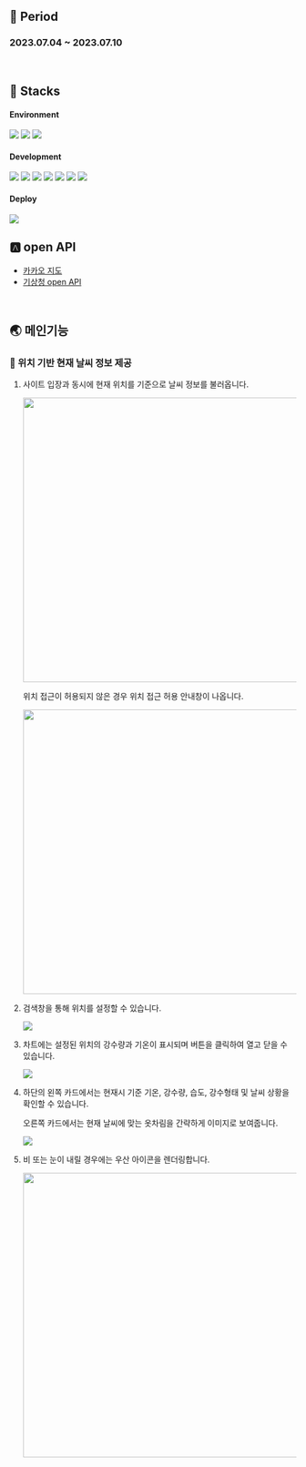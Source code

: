 ## 📆 Period
### 2023.07.04 ~ 2023.07.10

</br>

## 🔧 Stacks
   #### Environment
   <div style={{display:"flex"}}>
     <img src="https://img.shields.io/badge/Visual Studio Code-007ACC?style=flat-square&logo=Visual Studio Code&logoColor=white"/>
     <img src="https://img.shields.io/badge/Git-F05032?style=flat-square&logo=Git&logoColor=white">
     <img src="https://img.shields.io/badge/GitHub-181717?style=flat-square&logo=GitHub&logoColor=white">
   </div>

   #### Development
   <div style={{display:"flex"}}>
     <img src="https://img.shields.io/badge/Create React App-09D3AC?style=flat-square&logo=createreactapp&logoColor=white"/>
     <img src="https://img.shields.io/badge/HTML5-E34F26?style=flat-square&logo=HTML5&logoColor=black"/>
     <img src="https://img.shields.io/badge/JavaScript-F7DF1E?style=flat-square&logo=JavaScript&logoColor=black"/>
     <img src="https://img.shields.io/badge/CSS Modules-white?style=flat-square&logo=CSS Modules&logoColor=000000">
     <img src="https://img.shields.io/badge/React-61DAFB?style=flat-square&logo=React&logoColor=black"/>
     <img src="https://img.shields.io/badge/Redux-764ABC?style=flat-square&logo=Redux&logoColor=white"/>
     <img src="https://img.shields.io/badge/Axios-5A29E4?style=flat-square&logo=Axios&logoColor=white"/>   
   </div>
   
   #### Deploy
   <img src="https://img.shields.io/badge/GitHub Pages-181717?style=flat-square&logo=GitHub Pages&logoColor=white">

</br>

## 🅰 open API
<ul>
  <li>
    <a href="https://apis.map.kakao.com/">카카오 지도</a>
  </li>
  <li>
    <a href="https://www.data.go.kr/data/15084084/openapi.do">기상청 open API</a> 
  </li>
</ul>

</br>

## 🌏 메인기능

### 🌈 위치 기반 현재 날씨 정보 제공
<ol>
  <li>
    <p> 사이트 입장과 동시에 현재 위치를 기준으로 날씨 정보를 불러옵니다. </p> 
    <img width="600" height="500" src="https://github.com/lulla-by/weather/assets/107671084/c2420841-41f5-4121-be5a-dbb363fd065d" />
    <p> 위치 접근이 허용되지 않은 경우 위치 접근 허용 안내창이 나옵니다. </p>
    <img width="600" height="500" src="https://github.com/lulla-by/weather/assets/107671084/b6302865-17b0-49d3-9acf-aaa6a52e2ba5" />
  </li>
  <li>
    <p> 검색창을 통해 위치를 설정할 수 있습니다. </p>
     <img src="https://github.com/lulla-by/weather/assets/107671084/0cef22f1-bdd6-4b06-b39c-37bb807f129a" />
  </li>
  <li>
    <p>차트에는 설정된 위치의 강수량과 기온이 표시되며 버튼을 클릭하여 열고 닫을 수 있습니다.</p> 
    <img src="https://github.com/lulla-by/weather/assets/107671084/a53a5506-a038-43de-b6eb-3bb361df2d68" />
  </li>
  <li>
    <p>하단의 왼쪽 카드에서는 현재시 기준 기온, 강수량, 습도, 강수형태 및 날씨 상황을 확인할 수 있습니다.</p> 
    <p>오른쪽 카드에서는 현재 날씨에 맞는 옷차림을 간략하게 이미지로 보여줍니다.</p> 
    <img src="https://github.com/lulla-by/weather/assets/107671084/d71ee5fc-3f0a-469d-a4d9-38882357a3ce" />

  </li>
  <li>
    <p> 비 또는 눈이 내릴 경우에는 우산 아이콘을 렌더링합니다.</p> 
    <img width="600" height="500" src="https://github.com/lulla-by/weather/assets/107671084/b0f222f0-c621-4ba3-b882-71062dfe160e" />

  </li>
</ol>

</br>


